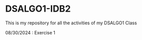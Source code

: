 # DSALGO1-IDB2
 This is my repository for all the activities of my DSALGO1 Class

 08/30/2024 : Exercise 1

